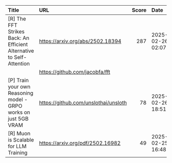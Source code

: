 | Title                                                                | URL                                  |   Score | Date                |
|:---------------------------------------------------------------------|:-------------------------------------|--------:|:--------------------|
| [R] The FFT Strikes Back: An Efficient Alternative to Self-Attention | https://arxiv.org/abs/2502.18394     |     287 | 2025-02-26 02:07:50 |
|                                                                      | https://github.com/jacobfa/fft       |         |                     |
| [P] Train your own Reasoning model - GRPO works on just 5GB VRAM     | https://github.com/unslothai/unsloth |      78 | 2025-02-26 18:51:23 |
| [R] Muon is Scalable for LLM Training                                | https://arxiv.org/pdf/2502.16982     |      49 | 2025-02-25 16:48:27 |